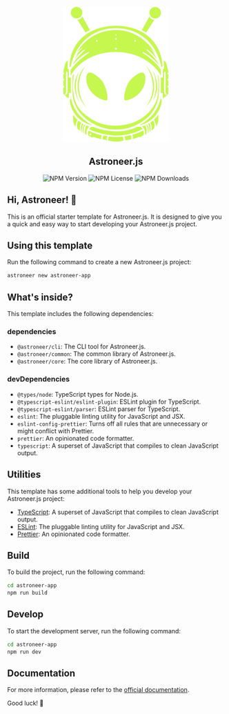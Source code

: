 <p align="center">
  <img src="https://raw.githubusercontent.com/astroneer-team/astroneer/master/.github/astroneer.svg">
</p>
<h2 align="center">
  Astroneer.js
</h2>
<p align="center">
  <img alt="NPM Version" src="https://img.shields.io/npm/v/%40astroneer%2Fcore?style=for-the-badge&logo=npm&label=%20&color=%23000000">
  <img alt="NPM License" src="https://img.shields.io/npm/l/%40astroneer%2Fcore?style=for-the-badge&labelColor=%23000000&color=%233DA639">
  <img alt="NPM Downloads" src="https://img.shields.io/npm/dm/%40astroneer%2Fcore?style=for-the-badge&labelColor=%23000000&color=%23F6511D">
</p>

## Hi, Astroneer! 👋

This is an official starter template for Astroneer.js. It is designed to give you a quick and easy way to start developing your Astroneer.js project.

## Using this template

Run the following command to create a new Astroneer.js project:

```sh
astroneer new astroneer-app
```

## What's inside?

This template includes the following dependencies:

### dependencies

- `@astroneer/cli`: The CLI tool for Astroneer.js.
- `@astroneer/common`: The common library of Astroneer.js.
- `@astroneer/core`: The core library of Astroneer.js.

### devDependencies

- `@types/node`: TypeScript types for Node.js.
- `@typescript-eslint/eslint-plugin`: ESLint plugin for TypeScript.
- `@typescript-eslint/parser`: ESLint parser for TypeScript.
- `eslint`: The pluggable linting utility for JavaScript and JSX.
- `eslint-config-prettier`: Turns off all rules that are unnecessary or might conflict with Prettier.
- `prettier`: An opinionated code formatter.
- `typescript`: A superset of JavaScript that compiles to clean JavaScript output.

## Utilities

This template has some additional tools to help you develop your Astroneer.js project:

- [TypeScript](https://www.typescriptlang.org/): A superset of JavaScript that compiles to clean JavaScript output.
- [ESLint](https://eslint.org/): The pluggable linting utility for JavaScript and JSX.
- [Prettier](https://prettier.io/): An opinionated code formatter.

## Build

To build the project, run the following command:

```sh
cd astroneer-app
npm run build
```

## Develop

To start the development server, run the following command:

```sh
cd astroneer-app
npm run dev
```

## Documentation

For more information, please refer to the [official documentation](https://astroneer.dev/).

Good luck! 🚀
